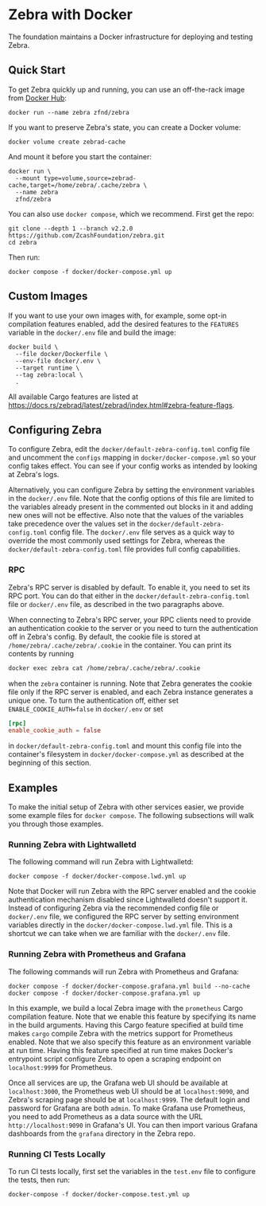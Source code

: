 # Zebra with Docker

The foundation maintains a Docker infrastructure for deploying and testing Zebra.

## Quick Start

To get Zebra quickly up and running, you can use an off-the-rack image from
[Docker Hub](https://hub.docker.com/r/zfnd/zebra/tags):

```shell
docker run --name zebra zfnd/zebra
```

If you want to preserve Zebra's state, you can create a Docker volume:

```shell
docker volume create zebrad-cache
```

And mount it before you start the container:

```shell
docker run \
  --mount type=volume,source=zebrad-cache,target=/home/zebra/.cache/zebra \
  --name zebra
  zfnd/zebra
```

You can also use `docker compose`, which we recommend. First get the repo:

```shell
git clone --depth 1 --branch v2.2.0 https://github.com/ZcashFoundation/zebra.git
cd zebra
```

Then run:

```shell
docker compose -f docker/docker-compose.yml up
```

## Custom Images

If you want to use your own images with, for example, some opt-in compilation
features enabled, add the desired features to the `FEATURES` variable in the
`docker/.env` file and build the image:

```shell
docker build \
  --file docker/Dockerfile \
  --env-file docker/.env \
  --target runtime \
  --tag zebra:local \
  .
```

All available Cargo features are listed at
<https://docs.rs/zebrad/latest/zebrad/index.html#zebra-feature-flags>.

## Configuring Zebra

To configure Zebra, edit the `docker/default-zebra-config.toml` config file and
uncomment the `configs` mapping in `docker/docker-compose.yml` so your config
takes effect. You can see if your config works as intended by looking at Zebra's
logs.

Alternatively, you can configure Zebra by setting the environment variables in
the `docker/.env` file. Note that the config options of this file are limited to
the variables already present in the commented out blocks in it and adding new
ones will not be effective. Also note that the values of the variables take
precedence over the values set in the `docker/default-zebra-config.toml` config
file. The `docker/.env` file serves as a quick way to override the most commonly
used settings for Zebra, whereas the `docker/default-zebra-config.toml` file
provides full config capabilities.

### RPC

Zebra's RPC server is disabled by default. To enable it, you need to set its RPC
port. You can do that either in the `docker/default-zebra-config.toml` file or
`docker/.env` file, as described in the two paragraphs above.

When connecting to Zebra's RPC server, your RPC clients need to provide an
authentication cookie to the server or you need to turn the authentication off
in Zebra's config. By default, the cookie file is stored at
`/home/zebra/.cache/zebra/.cookie` in the container. You can print its contents
by running

```bash
docker exec zebra cat /home/zebra/.cache/zebra/.cookie
```

when the `zebra` container is running. Note that Zebra generates the cookie file
only if the RPC server is enabled, and each Zebra instance generates a unique
one. To turn the authentication off, either set `ENABLE_COOKIE_AUTH=false` in
`docker/.env` or set

```toml
[rpc]
enable_cookie_auth = false
```

in `docker/default-zebra-config.toml` and mount this config file into the
container's filesystem in `docker/docker-compose.yml` as described at the
beginning of this section.

## Examples

To make the initial setup of Zebra with other services easier, we provide some
example files for `docker compose`. The following subsections will walk you
through those examples.

### Running Zebra with Lightwalletd

The following command will run Zebra with Lightwalletd:

```shell
docker compose -f docker/docker-compose.lwd.yml up
```

Note that Docker will run Zebra with the RPC server enabled and the cookie
authentication mechanism disabled since Lightwalletd doesn't support it. Instead
of configuring Zebra via the recommended config file or `docker/.env` file, we
configured the RPC server by setting environment variables directly in the
`docker/docker-compose.lwd.yml` file. This is a shortcut we can take when we are
familiar with the `docker/.env` file.

### Running Zebra with Prometheus and Grafana

The following commands will run Zebra with Prometheus and Grafana:

```shell
docker compose -f docker/docker-compose.grafana.yml build --no-cache
docker compose -f docker/docker-compose.grafana.yml up
```

In this example, we build a local Zebra image with the `prometheus` Cargo
compilation feature. Note that we enable this feature by specifying its name in
the build arguments. Having this Cargo feature specified at build time makes
`cargo` compile Zebra with the metrics support for Prometheus enabled. Note that
we also specify this feature as an environment variable at run time. Having this
feature specified at run time makes Docker's entrypoint script configure Zebra
to open a scraping endpoint on `localhost:9999` for Prometheus.

Once all services are up, the Grafana web UI should be available at
`localhost:3000`, the Prometheus web UI should be at `localhost:9090`, and
Zebra's scraping page should be at `localhost:9999`. The default login and
password for Grafana are both `admin`. To make Grafana use Prometheus, you need
to add Prometheus as a data source with the URL `http://localhost:9090` in
Grafana's UI. You can then import various Grafana dashboards from the `grafana`
directory in the Zebra repo.

### Running CI Tests Locally

To run CI tests locally, first set the variables in the `test.env` file to
configure the tests, then run:

```shell
docker-compose -f docker/docker-compose.test.yml up
```
